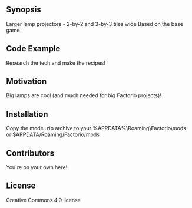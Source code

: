 ## Synopsis

Larger lamp projectors - 2-by-2 and 3-by-3 tiles wide
Based on the base game

## Code Example

Research the tech and make the recipes!

## Motivation

Big lamps are cool (and much needed for big Factorio projects)!

## Installation

Copy the mode .zip archive to your %APPDATA%\Roaming\Factorio\mods or $APPDATA/Roaming/Factorio/mods

## Contributors

You're on your own here!

## License

Creative Commons 4.0 license